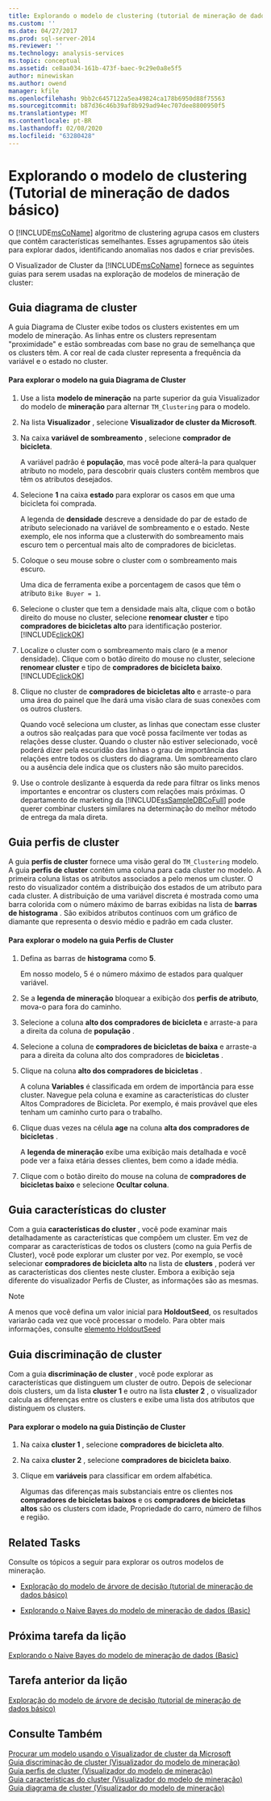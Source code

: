 ```yaml
---
title: Explorando o modelo de clustering (tutorial de mineração de dados básico) | Microsoft Docs
ms.custom: ''
ms.date: 04/27/2017
ms.prod: sql-server-2014
ms.reviewer: ''
ms.technology: analysis-services
ms.topic: conceptual
ms.assetid: ce8aa034-161b-473f-baec-9c29e0a8e5f5
author: minewiskan
ms.author: owend
manager: kfile
ms.openlocfilehash: 9bb2c6457122a5ea49824ca178b6950d88f75563
ms.sourcegitcommit: b87d36c46b39af8b929ad94ec707dee8800950f5
ms.translationtype: MT
ms.contentlocale: pt-BR
ms.lasthandoff: 02/08/2020
ms.locfileid: "63280428"
---
```

# <a name="exploring-the-clustering-model-basic-data-mining-tutorial"></a>Explorando o modelo de clustering (Tutorial de mineração de dados básico)
  O [!INCLUDE[msCoName](../includes/msconame-md.md)] algoritmo de clustering agrupa casos em clusters que contêm características semelhantes. Esses agrupamentos são úteis para explorar dados, identificando anomalias nos dados e criar previsões.  
  
 O Visualizador de Cluster da [!INCLUDE[msCoName](../includes/msconame-md.md)] fornece as seguintes guias para serem usadas na exploração de modelos de mineração de cluster:  
  

  
##  <a name="ClusterDiagramTab"></a>Guia diagrama de cluster  
 A guia Diagrama de Cluster exibe todos os clusters existentes em um modelo de mineração. As linhas entre os clusters representam "proximidade" e estão sombreadas com base no grau de semelhança que os clusters têm. A cor real de cada cluster representa a frequência da variável e o estado no cluster.  
  
#### <a name="to-explore-the-model-in-the-cluster-diagram-tab"></a>Para explorar o modelo na guia Diagrama de Cluster  
  
1.  Use a lista **modelo de mineração** na parte superior da guia Visualizador do modelo de **mineração** para alternar `TM_Clustering` para o modelo.  
  
2.  Na lista **Visualizador** , selecione **Visualizador de cluster da Microsoft**.  
  
3.  Na caixa **variável de sombreamento** , selecione **comprador de bicicleta**.  
  
     A variável padrão é **população**, mas você pode alterá-la para qualquer atributo no modelo, para descobrir quais clusters contêm membros que têm os atributos desejados.  
  
4.  Selecione **1** na caixa **estado** para explorar os casos em que uma bicicleta foi comprada.  
  
     A legenda de **densidade** descreve a densidade do par de estado de atributo selecionado na variável de sombreamento e o estado. Neste exemplo, ele nos informa que a clusterwith do sombreamento mais escuro tem o percentual mais alto de compradores de bicicletas.  
  
5.  Coloque o seu mouse sobre o cluster com o sombreamento mais escuro.  
  
     Uma dica de ferramenta exibe a porcentagem de casos que têm o atributo `Bike Buyer = 1`.  
  
6.  Selecione o cluster que tem a densidade mais alta, clique com o botão direito do mouse no cluster, selecione **renomear cluster** e tipo **compradores de bicicletas alto** para identificação posterior. [!INCLUDE[clickOK](../includes/clickok-md.md)]  
  
7.  Localize o cluster com o sombreamento mais claro (e a menor densidade). Clique com o botão direito do mouse no cluster, selecione **renomear cluster** e tipo de **compradores de bicicleta baixo**. [!INCLUDE[clickOK](../includes/clickok-md.md)]  
  
8.  Clique no cluster de **compradores de bicicletas alto** e arraste-o para uma área do painel que lhe dará uma visão clara de suas conexões com os outros clusters.  
  
     Quando você seleciona um cluster, as linhas que conectam esse cluster a outros são realçadas para que você possa facilmente ver todas as relações desse cluster. Quando o cluster não estiver selecionado, você poderá dizer pela escuridão das linhas o grau de importância das relações entre todos os clusters do diagrama. Um sombreamento claro ou a ausência dele indica que os clusters não são muito parecidos.  
  
9. Use o controle deslizante à esquerda da rede para filtrar os links menos importantes e encontrar os clusters com relações mais próximas. O departamento de marketing da [!INCLUDE[ssSampleDBCoFull](../includes/sssampledbcofull-md.md)] pode querer combinar clusters similares na determinação do melhor método de entrega da mala direta.  
  

  
##  <a name="ClusterProfilesTab"></a>Guia perfis de cluster  
 A guia **perfis de cluster** fornece uma visão geral do `TM_Clustering` modelo. A guia **perfis de cluster** contém uma coluna para cada cluster no modelo. A primeira coluna listas os atributos associados a pelo menos um cluster. O resto do visualizador contém a distribuição dos estados de um atributo para cada cluster. A distribuição de uma variável discreta é mostrada como uma barra colorida com o número máximo de barras exibidas na lista de **barras de histograma** . São exibidos atributos contínuos com um gráfico de diamante que representa o desvio médio e padrão em cada cluster.  
  
#### <a name="to-explore-the-model-in-the-cluster-profiles-tab"></a>Para explorar o modelo na guia Perfis de Cluster  
  
1.  Defina as barras de **histograma** como **5**.  
  
     Em nosso modelo, 5 é o número máximo de estados para qualquer variável.  
  
2.  Se a **legenda de mineração** bloquear a exibição dos **perfis de atributo**, mova-o para fora do caminho.  
  
3.  Selecione a coluna **alto dos compradores de bicicleta** e arraste-a para a direita da coluna de **população** .  
  
4.  Selecione a coluna de **compradores de bicicletas de baixa** e arraste-a para a direita da coluna alto dos compradores de **bicicletas** .  
  
5.  Clique na coluna **alto dos compradores de bicicletas** .  
  
     A coluna **Variables** é classificada em ordem de importância para esse cluster. Navegue pela coluna e examine as características do cluster Altos Compradores de Bicicleta. Por exemplo, é mais provável que eles tenham um caminho curto para o trabalho.  
  
6.  Clique duas vezes na célula **age** na coluna **alta dos compradores de bicicletas** .  
  
     A **legenda de mineração** exibe uma exibição mais detalhada e você pode ver a faixa etária desses clientes, bem como a idade média.  
  
7.  Clique com o botão direito do mouse na coluna de **compradores de bicicletas baixo** e selecione **Ocultar coluna**.  
  

  
##  <a name="ClusterCharacteristicsTab"></a>Guia características do cluster  
 Com a guia **características do cluster** , você pode examinar mais detalhadamente as características que compõem um cluster. Em vez de comparar as características de todos os clusters (como na guia Perfis de Cluster), você pode explorar um cluster por vez. Por exemplo, se você selecionar **compradores de bicicleta alto** na lista de **clusters** , poderá ver as características dos clientes neste cluster. Embora a exibição seja diferente do visualizador Perfis de Cluster, as informações são as mesmas.  
  
> [!NOTE]  
>  A menos que você defina um valor inicial para **HoldoutSeed**, os resultados variarão cada vez que você processar o modelo. Para obter mais informações, consulte [elemento HoldoutSeed](https://docs.microsoft.com/bi-reference/assl/properties/holdoutseed-element)  
  

  
##  <a name="ClusterDiscriminationTab"></a>Guia discriminação de cluster  
 Com a guia **discriminação de cluster** , você pode explorar as características que distinguem um cluster de outro. Depois de selecionar dois clusters, um da lista **cluster 1** e outro na lista **cluster 2** , o visualizador calcula as diferenças entre os clusters e exibe uma lista dos atributos que distinguem os clusters.  
  
#### <a name="to-explore-the-model-in-the-cluster-discrimination-tab"></a>Para explorar o modelo na guia Distinção de Cluster  
  
1.  Na caixa **cluster 1** , selecione **compradores de bicicleta alto**.  
  
2.  Na caixa **cluster 2** , selecione **compradores de bicicleta baixo**.  
  
3.  Clique em **variáveis** para classificar em ordem alfabética.  
  
     Algumas das diferenças mais substanciais entre os clientes nos **compradores de bicicletas baixos** e os **compradores de bicicletas altos** são os clusters com idade, Propriedade do carro, número de filhos e região.  
  
## <a name="related-tasks"></a>Related Tasks  
 Consulte os tópicos a seguir para explorar os outros modelos de mineração.  
  
-   [Exploração do modelo de árvore de decisão &#40;tutorial de mineração de dados básico&#41;](../../2014/tutorials/exploring-the-decision-tree-model-basic-data-mining-tutorial.md)  
  
-   [Explorando o Naive Bayes do modelo de mineração de dados &#40;Basic&#41;](../../2014/tutorials/exploring-the-naive-bayes-model-basic-data-mining-tutorial.md)  
  
## <a name="next-task-in-lesson"></a>Próxima tarefa da lição  
 [Explorando o Naive Bayes do modelo de mineração de dados &#40;Basic&#41;](../../2014/tutorials/exploring-the-naive-bayes-model-basic-data-mining-tutorial.md)  
  
## <a name="previous-task-in-lesson"></a>Tarefa anterior da lição  
 [Exploração do modelo de árvore de decisão &#40;tutorial de mineração de dados básico&#41;](../../2014/tutorials/exploring-the-decision-tree-model-basic-data-mining-tutorial.md)  
  
## <a name="see-also"></a>Consulte Também  
 [Procurar um modelo usando o Visualizador de cluster da Microsoft](../../2014/analysis-services/data-mining/browse-a-model-using-the-microsoft-cluster-viewer.md)   
 [Guia discriminação de cluster &#40;Visualizador do modelo de mineração&#41;](../../2014/analysis-services/cluster-discrimination-tab-mining-model-viewer.md)   
 [Guia perfis de cluster &#40;Visualizador do modelo de mineração&#41;](../../2014/analysis-services/cluster-profiles-tab-mining-model-viewer.md)   
 [Guia características do cluster &#40;Visualizador do modelo de mineração&#41;](../../2014/analysis-services/cluster-characteristics-tab-mining-model-viewer.md)   
 [Guia diagrama de cluster &#40;Visualizador do modelo de mineração&#41;](../../2014/analysis-services/cluster-diagram-tab-mining-model-viewer.md)  
  
  
